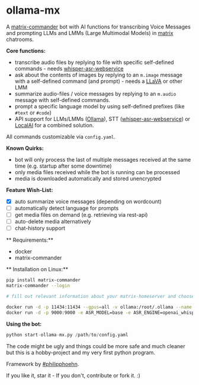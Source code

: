 # ollama-mx

A [matrix-commander](https://github.com/8go/matrix-commander) bot with AI functions for transcribing Voice Messages and prompting LLMs and LMMs (Large Multimodal Models) in [matrix](https://matrix.org/) chatrooms.

**Core functions:**
- transcribe audio files by replying to file with specific self-defined commands - needs [whisper-asr-webservice](https://github.com/ahmetoner/whisper-asr-webservice)
- ask about the contents of images by replying to an `m.image` message with a self-defined command (and prompt) - needs a [LLaVA](https://llava-vl.github.io/) or other LMM
- summarize audio-files / voice messages by replying to an `m.audio` message with self-defined commands.
- prompt a specific language model by using self-defined prefixes (like `#text` or `#code`)
- API support for LLMs/LMMs ([Ollama](https://ollama.com)), STT ([whisper-asr-webservice](https://github.com/ahmetoner/whisper-asr-webservice)) or [LocalAI](https://localai.io/) for a combined solution.

All commands customizable via `config.yaml`.

**Known Quirks:**

- bot will only process the last of multiple messages received at the same time (e.g. startup after some downtime)
- only media files received while the bot is running can be processed
- media is downloaded automatically and stored unencrypted

**Feature Wish-List:**
- [x] auto summarize voice messages (depending on wordcount)
- [ ] automatically detect language for prompts
- [ ] get media files on demand (e.g. retrieving via rest-api)
- [ ] auto-delete media alternatively
- [ ] chat-history support

** Requirements:**

- docker
- matrix-commander

** Installation on Linux:**

```bash
pip install matrix-commander
matrix-commander --login

# fill out relevant information about your matrix-homeserver and choose a user impersonating your AI.

docker run -d -p 11434:11434 --gpus=all -v ollama:/root/.ollama --name ollama ollama/ollama
docker run -d -p 9000:9000 -e ASR_MODEL=base -e ASR_ENGINE=openai_whisper onerahmet/openai-whisper-asr-webservice

```

**Using the bot:**

```python
python start-ollama-mx.py /path/to/config.yaml

```

The code might be ugly and things could be more safe and much cleaner but this is a hobby-project and my very first python program.

Framework by [#philipphoehn](https://github.com/philipphoehn).


If you like it, star it - If you don't, contribute or fork it. :)
